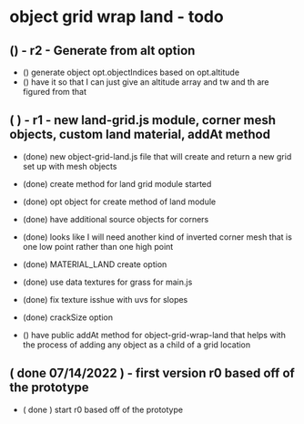 # object grid wrap land - todo

## () - r2 - Generate from alt option
* () generate object opt.objectIndices based on opt.altitude
* () have it so that I can just give an altitude array and tw and th are figured from that

## (  ) - r1 - new land-grid.js module, corner mesh objects, custom land material, addAt method
* (done) new object-grid-land.js file that will create and return a new grid set up with mesh objects
* (done) create method for land grid module started
* (done) opt object for create method of land module
* (done) have additional source objects for corners
* (done) looks like I will need another kind of inverted corner mesh that is one low point rather than one high point
* (done) MATERIAL_LAND create option
* (done) use data textures for grass for main.js
* (done) fix texture isshue with uvs for slopes
* (done) crackSize option

* () have public addAt method for object-grid-wrap-land that helps with the process of adding any object as a child of a grid location


## ( done 07/14/2022 ) - first version r0 based off of the prototype
* ( done ) start r0 based off of the prototype
